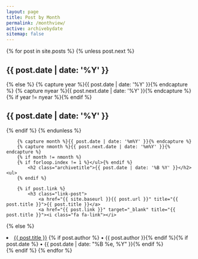 ```yaml
---
layout: page
title: Post by Month
permalink: /monthview/
active: archivebydate
sitemap: false
---
```


<div id="index">
    {% for post in site.posts %}
        {% unless post.next %}
            <h2 class="archivetitletopbottom">{{ post.date | date: '%Y' }}</h2>
        {% else %}
            {% capture year %}{{ post.date | date: '%Y' }}{% endcapture %}
            {% capture nyear %}{{ post.next.date | date: '%Y' }}{% endcapture %}
            {% if year != nyear %}</ul>{% endif %}
                <h2 class="archivetitletopbottom">{{ post.date | date: '%Y' }}</h2>
            {% endif %}
        {% endunless %}
            
        {% capture month %}{{ post.date | date: '%m%Y' }}{% endcapture %}
        {% capture nmonth %}{{ post.next.date | date: '%m%Y' }}{% endcapture %}
        {% if month != nmonth %}
        {% if forloop.index != 1 %}</ul>{% endif %}
            <h2 class="archivetitle">{{ post.date | date: '%B %Y' }}</h2><ul>
        {% endif %}
        
        {% if post.link %}
            <h3 class="link-post">
                <a href="{{ site.baseurl }}{{ post.url }}" title="{{ post.title }}">{{ post.title }}</a>
                <a href="{{ post.link }}" target="_blank" title="{{ post.title }}"><i class="fa fa-link"></i>
</a></h3>
        {% else %}
        <li><a href="{{ post.url | prepend: site.baseurl }}">{{ post.title }}</a> {% if post.author %} • {{ post.author }}{% endif %}{% if post.date %} • {{ post.date | date: "%B %e, %Y" }}{% endif %}</li>
        {% endif %}
        {% endfor %}
</div>